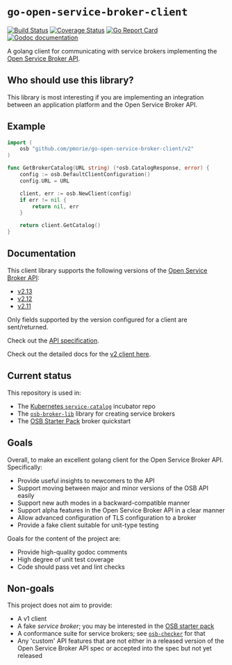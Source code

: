 # `go-open-service-broker-client`

[![Build Status](https://travis-ci.org/pmorie/go-open-service-broker-client.svg?branch=master)](https://travis-ci.org/pmorie/go-open-service-broker-client)
[![Coverage Status](https://coveralls.io/repos/github/pmorie/go-open-service-broker-client/badge.svg)](https://coveralls.io/github/pmorie/go-open-service-broker-client)
[![Go Report Card](https://goreportcard.com/badge/github.com/pmorie/go-open-service-broker-client)](https://goreportcard.com/report/github.com/pmorie/go-open-service-broker-client)
[![Godoc documentation](https://img.shields.io/badge/godoc-documentation-blue.svg)](https://godoc.org/github.com/pmorie/go-open-service-broker-client)

A golang client for communicating with service brokers implementing the
[Open Service Broker API](https://github.com/openservicebrokerapi/servicebroker).

## Who should use this library?

This library is most interesting if you are implementing an integration
between an application platform and the Open Service Broker API.

## Example

```go
import (
	osb "github.com/pmorie/go-open-service-broker-client/v2"
)

func GetBrokerCatalog(URL string) (*osb.CatalogResponse, error) {
	config := osb.DefaultClientConfiguration()
	config.URL = URL

	client, err := osb.NewClient(config)
	if err != nil {
		return nil, err
	}

	return client.GetCatalog()
}
```

## Documentation

This client library supports the following versions of the
[Open Service Broker API](https://github.com/openservicebrokerapi/servicebroker):

- [v2.13](https://github.com/openservicebrokerapi/servicebroker/tree/v2.13)
- [v2.12](https://github.com/openservicebrokerapi/servicebroker/tree/v2.12)
- [v2.11](https://github.com/openservicebrokerapi/servicebroker/tree/v2.11)

Only fields supported by the version configured for a client are
sent/returned.

Check out the
[API specification](https://github.com/openservicebrokerapi/servicebroker/blob/master/spec.md).

Check out the detailed docs for the [v2 client here](docs/).

## Current status

This repository is used in:

* The [Kubernetes `service-catalog`](https://github.com/kubernetes-incubator/service-catalog)
incubator repo
* The [`osb-broker-lib`](https://github.com/pmorie/osb-broker-lib) library for
  creating service brokers
* The [OSB Starter Pack](https://github.com/pmorie/osb-starter-pack) broker quickstart

## Goals

Overall, to make an excellent golang client for the Open Service Broker API.
Specifically:

- Provide useful insights to newcomers to the API
- Support moving between major and minor versions of the OSB API easily
- Support new auth modes in a backward-compatible manner
- Support alpha features in the Open Service Broker API in a clear manner
- Allow advanced configuration of TLS configuration to a broker
- Provide a fake client suitable for unit-type testing

Goals for the content of the project are:

- Provide high-quality godoc comments
- High degree of unit test coverage
- Code should pass vet and lint checks

## Non-goals

This project does not aim to provide:

- A v1 client
- A fake _service broker_; you may be interested in the [OSB starter
  pack](https://github.com/pmorie/osb-starter-pack)
- A conformance suite for service brokers; see
  [`osb-checker`](https://github.com/openservicebrokerapi/osb-checker) for that
- Any 'custom' API features that are not either in a released version of the
  Open Service Broker API spec or accepted into the spec but not yet released
